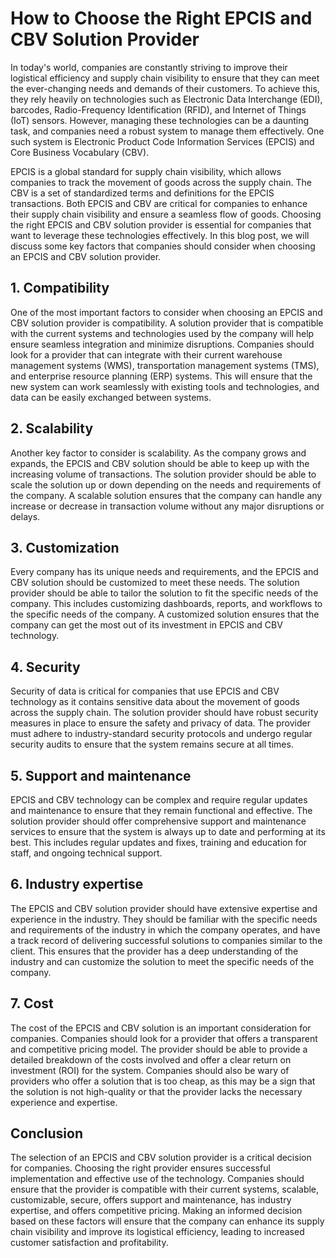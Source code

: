 # How to Choose the Right EPCIS and CBV Solution Provider

In today's world, companies are constantly striving to improve their logistical efficiency and supply chain visibility to ensure that they can meet the ever-changing needs and demands of their customers. To achieve this, they rely heavily on technologies such as Electronic Data Interchange (EDI), barcodes, Radio-Frequency Identification (RFID), and Internet of Things (IoT) sensors. However, managing these technologies can be a daunting task, and companies need a robust system to manage them effectively. One such system is Electronic Product Code Information Services (EPCIS) and Core Business Vocabulary (CBV).

EPCIS is a global standard for supply chain visibility, which allows companies to track the movement of goods across the supply chain. The CBV is a set of standardized terms and definitions for the EPCIS transactions. Both EPCIS and CBV are critical for companies to enhance their supply chain visibility and ensure a seamless flow of goods. Choosing the right EPCIS and CBV solution provider is essential for companies that want to leverage these technologies effectively. In this blog post, we will discuss some key factors that companies should consider when choosing an EPCIS and CBV solution provider.

## 1. Compatibility

One of the most important factors to consider when choosing an EPCIS and CBV solution provider is compatibility. A solution provider that is compatible with the current systems and technologies used by the company will help ensure seamless integration and minimize disruptions. Companies should look for a provider that can integrate with their current warehouse management systems (WMS), transportation management systems (TMS), and enterprise resource planning (ERP) systems. This will ensure that the new system can work seamlessly with existing tools and technologies, and data can be easily exchanged between systems.

## 2. Scalability

Another key factor to consider is scalability. As the company grows and expands, the EPCIS and CBV solution should be able to keep up with the increasing volume of transactions. The solution provider should be able to scale the solution up or down depending on the needs and requirements of the company. A scalable solution ensures that the company can handle any increase or decrease in transaction volume without any major disruptions or delays.

## 3. Customization

Every company has its unique needs and requirements, and the EPCIS and CBV solution should be customized to meet these needs. The solution provider should be able to tailor the solution to fit the specific needs of the company. This includes customizing dashboards, reports, and workflows to the specific needs of the company. A customized solution ensures that the company can get the most out of its investment in EPCIS and CBV technology.

## 4. Security

Security of data is critical for companies that use EPCIS and CBV technology as it contains sensitive data about the movement of goods across the supply chain. The solution provider should have robust security measures in place to ensure the safety and privacy of data. The provider must adhere to industry-standard security protocols and undergo regular security audits to ensure that the system remains secure at all times.

## 5. Support and maintenance

EPCIS and CBV technology can be complex and require regular updates and maintenance to ensure that they remain functional and effective. The solution provider should offer comprehensive support and maintenance services to ensure that the system is always up to date and performing at its best. This includes regular updates and fixes, training and education for staff, and ongoing technical support.

## 6. Industry expertise

The EPCIS and CBV solution provider should have extensive expertise and experience in the industry. They should be familiar with the specific needs and requirements of the industry in which the company operates, and have a track record of delivering successful solutions to companies similar to the client. This ensures that the provider has a deep understanding of the industry and can customize the solution to meet the specific needs of the company.

## 7. Cost

The cost of the EPCIS and CBV solution is an important consideration for companies. Companies should look for a provider that offers a transparent and competitive pricing model. The provider should be able to provide a detailed breakdown of the costs involved and offer a clear return on investment (ROI) for the system. Companies should also be wary of providers who offer a solution that is too cheap, as this may be a sign that the solution is not high-quality or that the provider lacks the necessary experience and expertise.

## Conclusion

The selection of an EPCIS and CBV solution provider is a critical decision for companies. Choosing the right provider ensures successful implementation and effective use of the technology. Companies should ensure that the provider is compatible with their current systems, scalable, customizable, secure, offers support and maintenance, has industry expertise, and offers competitive pricing. Making an informed decision based on these factors will ensure that the company can enhance its supply chain visibility and improve its logistical efficiency, leading to increased customer satisfaction and profitability.
